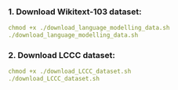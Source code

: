 ### 1. Download Wikitext-103 dataset:
```yaml
chmod +x ./download_language_modelling_data.sh
./download_language_modelling_data.sh
```

### 2. Download LCCC dataset:
```yaml
chmod +x ./download_LCCC_dataset.sh
./download_LCCC_dataset.sh
```
